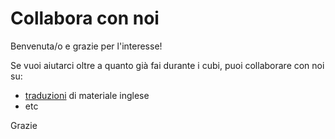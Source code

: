 # Collabora con noi

Benvenuta/o e grazie per l'interesse!

Se vuoi aiutarci oltre a quanto già fai durante i cubi, puoi
collaborare con noi su:
- [traduzioni](https://github.com/av-italia/collabora/tree/main/traduzioni#traduzioni) di materiale inglese
- etc

Grazie

</br>
</br>
</br>
</br>
</br>
</br>
</br>
</br>
</br>
</br>
